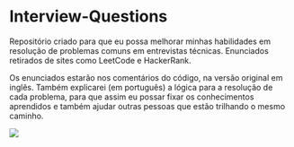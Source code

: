 # Interview-Questions

Repositório criado para que eu possa melhorar minhas habilidades em resolução de problemas comuns em entrevistas técnicas.
Enunciados retirados de sites como LeetCode e HackerRank.

Os enunciados estarão nos comentários do código, na versão original em inglês. Também explicarei (em português) a lógica
para a resolução de cada problema, para que assim eu possar fixar os conhecimentos aprendidos e também ajudar outras pessoas
que estão trilhando o mesmo caminho.


<a href = "https://media.giphy.com/media/mCRJDo24UvJMA/giphy.gif"><img src="https://media.giphy.com/media/mCRJDo24UvJMA/giphy.gif"></a>
